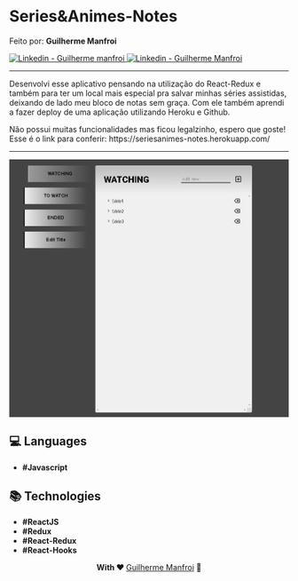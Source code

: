 # Series&Animes-Notes
<div>
  <p>Feito por: <b >Guilherme Manfroi</b></p>
  <a href="https://www.linkedin.com/in/guilherme-manfroi/" target="_blank" >
    <img alt="Linkedin - Guilherme manfroi" src="https://img.shields.io/badge/Linkedin--%23F8952D?style=social&logo=linkedin">
  </a>
  <a href="https://github.com/guiwxz" target="_blank">
    <img alt="Linkedin - Guilherme Manfroi" src="https://img.shields.io/badge/Github--%23F8952D?style=social&logo=github">
  </a>
</div>

<hr/>
<p> Desenvolvi esse aplicativo pensando na utilização do React-Redux e também para ter um local mais especial pra salvar minhas séries
assistidas, deixando de lado meu bloco de notas sem graça. Com ele também aprendi a fazer deploy de uma aplicação utilizando Heroku e Github.</p>
<p>Não possui muitas funcionalidades mas ficou legalzinho, espero que goste! <br />Esse é o link para conferir: https://seriesanimes-notes.herokuapp.com/</p>
<hr/>


<div align="center">
   <img src="https://github.com/guiwxz/seriesanimes-notes/blob/master/seriesanimes-notesIMG.png" alt="GamerFinder" align="center"/>
</div>


## :computer: Languages

  - **#Javascript**

## :books: Technologies

  - **#ReactJS**
  - **#Redux**
  - **#React-Redux**
  - **#React-Hooks**

<p align="center">
  <strong> With ❤ </strong> <a target="_blank" href="https://github.com/guiwxz">Guilherme Manfroi</a> 🚀
</p>
